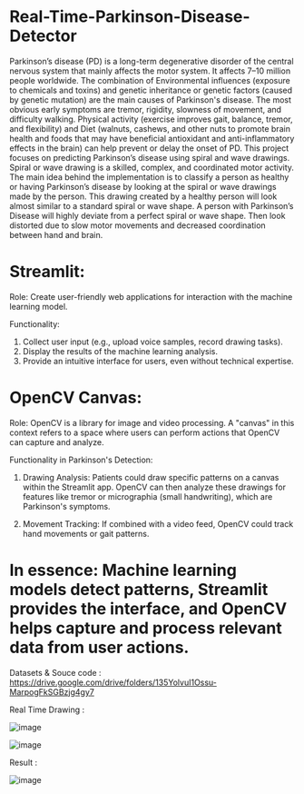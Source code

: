 # Real-Time-Parkinson-Disease-Detector
Parkinson’s disease (PD) is a long-term degenerative disorder of the central nervous 
system that mainly affects the motor system. It affects 7–10 million people worldwide. The 
combination of Environmental influences (exposure to chemicals and toxins) and genetic 
inheritance or genetic factors (caused by genetic mutation) are the main causes of Parkinson's 
disease. The most obvious early symptoms are tremor, rigidity, slowness of movement, and 
difficulty walking. Physical activity (exercise improves gait, balance, tremor, and flexibility) and 
Diet (walnuts, cashews, and other nuts to promote brain health and foods that may have 
beneficial antioxidant and anti-inflammatory effects in the brain) can help prevent or delay the 
onset of PD. This project focuses on predicting Parkinson’s disease using spiral and wave 
drawings. Spiral or wave drawing is a skilled, complex, and coordinated motor activity. The 
main idea behind the implementation is to classify a person as healthy or having Parkinson’s 
disease by looking at the spiral or wave drawings made by the person. This drawing created by a 
healthy person will look almost similar to a standard spiral or wave shape. A person with 
Parkinson’s Disease will highly deviate from a perfect spiral or wave shape. Then look distorted 
due to slow motor movements and decreased coordination between hand and brain.

# Streamlit:

Role: Create user-friendly web applications for interaction with the machine learning model.

Functionality:
   1. Collect user input (e.g., upload voice samples, record drawing tasks).
   2. Display the results of the machine learning analysis.
   3. Provide an intuitive interface for users, even without technical expertise.

# OpenCV Canvas:

Role:  OpenCV is a library for image and video processing. A "canvas" in this context refers to a space where users can perform actions that OpenCV can capture and analyze.

Functionality in Parkinson's Detection:

   1. Drawing Analysis: Patients could draw specific patterns on a canvas within the Streamlit app. OpenCV can then analyze these drawings for features like tremor or micrographia (small handwriting), which are Parkinson's symptoms.

   2. Movement Tracking: If combined with a video feed, OpenCV could track hand movements or gait patterns.

# In essence: Machine learning models detect patterns, Streamlit provides the interface, and OpenCV helps capture and process relevant data from user actions.

Datasets & Souce code : https://drive.google.com/drive/folders/135YolvuI1Ossu-MarpogFkSGBzjg4gy7

Real Time Drawing :

![image](https://github.com/user-attachments/assets/6b9d00f9-988b-4962-a4ee-2d8b09b8c2fb)

![image](https://github.com/user-attachments/assets/c0320d3c-26ce-44ff-ba59-948ef835f0ce)

Result :

![image](https://github.com/user-attachments/assets/ce3b6e70-42bb-4598-aab5-4b6c5d5810c2)


